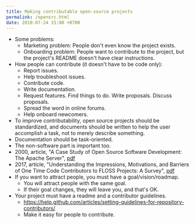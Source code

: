 ```yaml
---
title: Making contributable open-source projects
permalink: /opensrc.html
date: 2018-07-24 15:00 +0700
---
```


- Some problems:
    - Marketing problem: People don't even know the project exists.
    - Onboarding problem: People want to contribute to the project, but the project's README doesn't have clear instructions.
- How people can contribute (it doesn't have to be code only):
    - Report issues.
    - Help troubleshoot issues.
    - Contribute code.
    - Write documentation.
    - Request features.
    Find things to do.
    Write proposals.
    Discuss proposals.
    - Spread the word in online forums.
    - Help onboard newcomers.
- To improve contributability, open source projects should be standardized, and documents should be written to help the user accomplish a task, not to merely describe something.
- Documentation should be task-oriented.
- The non-software part is important too.
- 2000, article, "A Case Study of Open Source Software Development: The Apache Server", [pdf](http://herbsleb.org/web-pubs/pdfs/mockus-acase-2000.pdf)
- 2017, article, "Understanding the Impressions, Motivations, and Barriers of One Time Code Contributors to FLOSS Projects: A Survey", [pdf](http://carver.cs.ua.edu/Papers/Conference/2017/ICSE_OTC.pdf)
- If you want to attract people, you must have a goal/vision/roadmap.
    - You will attract people with the same goal.
    - If their goal changes, they will leave you, and that's OK.
- Your project must have a readme and a contributor guidelines.
    - https://help.github.com/articles/setting-guidelines-for-repository-contributors/
    - Make it easy for people to contribute.
